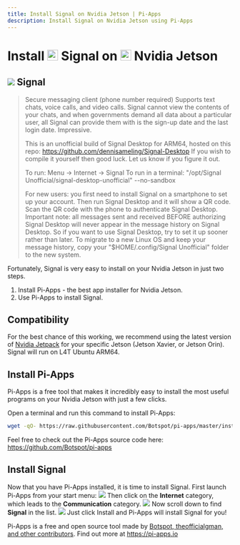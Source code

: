 ```yaml
---
title: Install Signal on Nvidia Jetson | Pi-Apps
description: Install Signal on Nvidia Jetson using Pi-Apps
---
```

<div class="simple-install-content content">

# Install <img src="/img/app-icons/Signal/icon-64.png" height=24> Signal on <img src=/img/other-icons/nvidia-icon.svg height=24> Nvidia Jetson

## <img src="/img/app-icons/Signal/icon-64.png"> Signal
> Secure messaging client (phone number required)
> Supports text chats, voice calls, and video calls. Signal cannot view the contents of your chats, and when governments demand all data about a particular user, all Signal can provide them with is the sign-up date and the last login date. Impressive.
> 
> This is an unofficial build of Signal Desktop for ARM64, hosted on this repo: https://github.com/dennisameling/Signal-Desktop
> If you wish to compile it yourself then good luck. Let us know if you figure it out.
> 
> To run: Menu -> Internet -> Signal
> To run in a terminal: "/opt/Signal Unofficial/signal-desktop-unofficial" --no-sandbox
> 
> For new users: you first need to install Signal on a smartphone to set up your account. Then run Signal Desktop and it will show a QR code. Scan the QR code with the phone to authenticate Signal Desktop.
> Important note: all messages sent and received BEFORE authorizing Signal Desktop will never appear in the message history on Signal Desktop. So if you want to use Signal Desktop, try to set it up sooner rather than later. To migrate to a new Linux OS and keep your message history, copy your "$HOME/.config/Signal Unofficial" folder to the new system.

Fortunately, Signal is very easy to install on your Nvidia Jetson in just two steps.
1. Install Pi-Apps - the best app installer for Nvidia Jetson.
2. Use Pi-Apps to install Signal.
</div>
<div class="simple-install-content content">

## Compatibility
For the best chance of this working, we recommend using the latest version of [Nvidia Jetpack](https://developer.nvidia.com/embedded/jetpack-archive) for your specific Jetson (Jetson Xavier, or Jetson Orin).
Signal will run on L4T Ubuntu ARM64.
</div>
<div class="simple-install-content content">

## Install Pi-Apps

Pi-Apps is a free tool that makes it incredibly easy to install the most useful programs on your Nvidia Jetson with just a few clicks.

Open a terminal and run this command to install Pi-Apps:
```bash
wget -qO- https://raw.githubusercontent.com/Botspot/pi-apps/master/install | bash
```
Feel free to check out the Pi-Apps source code here: https://github.com/Botspot/pi-apps
</div>
<div class="simple-install-content content">

## Install Signal

Now that you have Pi-Apps installed, it is time to install Signal.
First launch Pi-Apps from your start menu:
<img src="/img/start-menu.png">
Then click on the <b>Internet</b> category, which leads to the <b>Communication</b> category.
<img src="/img/category-selections/Communication.png">
Now scroll down to find <b>Signal</b> in the list.
<img src="/img/app-icons/Signal/app-selection.png">
Just click Install and Pi-Apps will install Signal for you!
</div>
<div class="simple-install-content content">

Pi-Apps is a free and open source tool made by [Botspot, theofficialgman, and other contributors](/about/#contributors). Find out more at https://pi-apps.io
</div>
